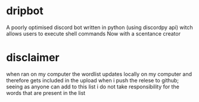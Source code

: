 # dripbot
A poorly optimised discord bot written in python (using discordpy api) witch allows users to execute shell commands
Now with a scentance creator

# disclaimer
when ran on my computer the wordlist updates locally on my computer and therefore gets included in the upload when i push the
relese to github; seeing as anyone can add to this list i do not take responsibility for the words that are present in the list 
